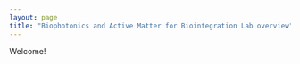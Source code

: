 ```yaml
---
layout: page
title: "Biophotonics and Active Matter for Biointegration Lab overview"
---
```


Welcome! 

